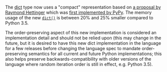 The [dict](https://docs.python.org/3/library/stdtypes.html#typesmapping) type now uses a "compact" representation based on [a proposal by Raymond Hettinger](https://mail.python.org/pipermail/python-dev/2012-December/123028.html) which was [first implemented by PyPy](https://morepypy.blogspot.com/2015/01/faster-more-memory-efficient-and-more.html). The memory usage of the new [`dict()`](https://docs.python.org/3/library/stdtypes.html#dict) is between 20% and 25% smaller compared to Python 3.5.

The order-preserving aspect of this new implementation is considered an implementation detail and should not be relied upon (this may change in the future, but it is desired to have this new dict implementation in the language for a few releases before changing the language spec to mandate order-preserving semantics for all current and future Python implementations; this also helps preserve backwards-compatibility with older versions of the language where random iteration order is still in effect, e.g. Python 3.5).


